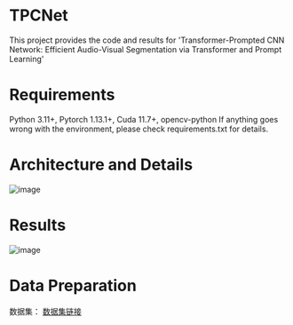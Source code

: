 # TPCNet
This project provides the code and results for 'Transformer-Prompted CNN Network: Efficient Audio-Visual Segmentation via Transformer and Prompt Learning'
# Requirements
Python 3.11+, Pytorch 1.13.1+, Cuda 11.7+, opencv-python If anything goes wrong with the environment, please check requirements.txt for details.
# Architecture and Details
![image](https://github.com/user-attachments/assets/1a732185-c4cd-4dde-93ce-fa2adf045a52)
# Results
![image](https://github.com/user-attachments/assets/ccf118d0-e5a4-4ebb-9f87-42c6d6979fa0)
# Data Preparation
数据集： [数据集链接]([https://pan.baidu.com/s/1XrDpcsRAHAXRT4HQik0prA?pwd=YS98](http://www.avlbench.opennlplab.cn/download))
